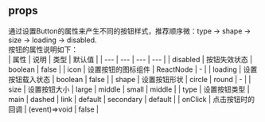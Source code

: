 ## props
通过设置Button的属性来产生不同的按钮样式，推荐顺序微：type -> shape -> size -> loading -> disabled.  
按钮的属性说明如下：  
| 属性 | 说明 | 类型 | 默认值 | 
| --- | --- | --- | --- | 
| disabled | 按钮失效状态 | boolean | false |
| icon | 设置按钮的图标组件 | ReactNode | - |
| loading | 设置按钮载入状态 | boolean | false |
| shape | 设置按钮形状 | circle \| round | - |
| size | 设置按钮大小 | large \| middle \| small | middle |
| type | 设置按钮类型 | main \| dashed \| link \| default \| secondary | default |
| onClick | 点击按钮时的回调 | (event)=>void | false |
